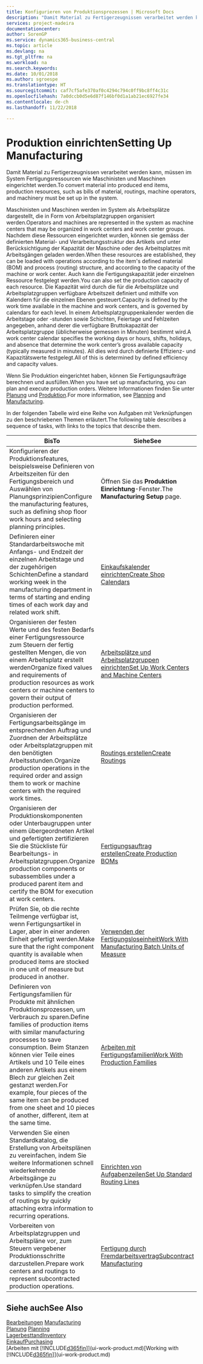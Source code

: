 ```yaml
---
title: Konfigurieren von Produktionsprozessen | Microsoft Docs
description: "Damit Material zu Fertigerzeugnissen verarbeitet werden kann, müssen im System Fertigungsressourcen wie Maschinisten und Maschinen eingerichtet werden."
services: project-madeira
documentationcenter: 
author: SorenGP
ms.service: dynamics365-business-central
ms.topic: article
ms.devlang: na
ms.tgt_pltfrm: na
ms.workload: na
ms.search.keywords: 
ms.date: 10/01/2018
ms.author: sgroespe
ms.translationtype: HT
ms.sourcegitcommit: caf7cf5afe370af0c4294c794c0ff9bc8ff4c31c
ms.openlocfilehash: 7a0dccb0d5e6d87f146bf0d1a1ab21ec6927fe34
ms.contentlocale: de-ch
ms.lasthandoff: 11/22/2018

---
```

# <a name="setting-up-manufacturing"></a><span data-ttu-id="cbd6a-103">Produktion einrichten</span><span class="sxs-lookup"><span data-stu-id="cbd6a-103">Setting Up Manufacturing</span></span>
<span data-ttu-id="cbd6a-104">Damit Material zu Fertigerzeugnissen verarbeitet werden kann, müssen im System Fertigungsressourcen wie Maschinisten und Maschinen eingerichtet werden.</span><span class="sxs-lookup"><span data-stu-id="cbd6a-104">To convert material into produced end items, production resources, such as bills of material, routings, machine operators, and machinery must be set up in the system.</span></span>

<span data-ttu-id="cbd6a-105">Maschinisten und Maschinen werden im System als Arbeitsplätze dargestellt, die in Form von Arbeitsplatzgruppen organisiert werden.</span><span class="sxs-lookup"><span data-stu-id="cbd6a-105">Operators and machines are represented in the system as machine centers that may be organized in work centers and work center groups.</span></span> <span data-ttu-id="cbd6a-106">Nachdem diese Ressourcen eingerichtet wurden, können sie gemäss der definierten  Material- und Verarbeitungsstruktur des Artikels und unter Berücksichtigung der Kapazität der Maschine oder des Arbeitsplatzes mit Arbeitsgängen geladen werden.</span><span class="sxs-lookup"><span data-stu-id="cbd6a-106">When these resources are established, they can be loaded with operations according to the item's defined material (BOM) and process (routing) structure, and according to the capacity of the machine or work center.</span></span> <span data-ttu-id="cbd6a-107">Auch kann die Fertigungskapazität jeder einzelnen Ressource festgelegt werden.</span><span class="sxs-lookup"><span data-stu-id="cbd6a-107">You can also set the production capacity of each resource.</span></span> <span data-ttu-id="cbd6a-108">Die Kapazität wird durch die für die Arbeitsplätze und Arbeitsplatzgruppen verfügbare Arbeitszeit definiert und mithilfe von Kalendern für die einzelnen Ebenen gesteuert.</span><span class="sxs-lookup"><span data-stu-id="cbd6a-108">Capacity is defined by the work time available in the machine and work centers, and is governed by calendars for each level.</span></span> <span data-ttu-id="cbd6a-109">In einem Arbeitsplatzgruppenkalender werden die Arbeitstage oder -stunden sowie Schichten, Feiertage und Fehlzeiten angegeben, anhand derer die verfügbare Bruttokapazität der Arbeitsplatzgruppe (üblicherweise gemessen in Minuten) bestimmt wird.</span><span class="sxs-lookup"><span data-stu-id="cbd6a-109">A work center calendar specifies the working days or hours, shifts, holidays, and absence that determine the work center’s gross available capacity (typically measured in minutes).</span></span> <span data-ttu-id="cbd6a-110">All dies wird durch definierte Effizienz- und Kapazitätswerte festgelegt.</span><span class="sxs-lookup"><span data-stu-id="cbd6a-110">All of this is determined by defined efficiency and capacity values.</span></span>  

<span data-ttu-id="cbd6a-111">Wenn Sie Produktion eingerichtet haben, können Sie Fertigungsaufträge berechnen und ausfüllen.</span><span class="sxs-lookup"><span data-stu-id="cbd6a-111">When you have set up manufacturing, you can plan and execute production orders.</span></span> <span data-ttu-id="cbd6a-112">Weitere Informationen finden Sie unter [Planung](production-planning.md) und [Produktion](production-manage-manufacturing.md).</span><span class="sxs-lookup"><span data-stu-id="cbd6a-112">For more information, see [Planning](production-planning.md) and [Manufacturing](production-manage-manufacturing.md).</span></span>  

 <span data-ttu-id="cbd6a-113">In der folgenden Tabelle wird eine Reihe von Aufgaben mit Verknüpfungen zu den beschriebenen Themen erläutert.</span><span class="sxs-lookup"><span data-stu-id="cbd6a-113">The following table describes a sequence of tasks, with links to the topics that describe them.</span></span>   

|<span data-ttu-id="cbd6a-114">**Bis**</span><span class="sxs-lookup"><span data-stu-id="cbd6a-114">**To**</span></span>|<span data-ttu-id="cbd6a-115">**Siehe**</span><span class="sxs-lookup"><span data-stu-id="cbd6a-115">**See**</span></span>|  
|------------|-------------|  
|<span data-ttu-id="cbd6a-116">Konfigurieren der Produktionsfeatures, beispielsweise Definieren von Arbeitszeiten für den Fertigungsbereich und Auswählen von Planungsprinzipien</span><span class="sxs-lookup"><span data-stu-id="cbd6a-116">Configure the manufacturing features, such as defining shop floor work hours and selecting planning principles.</span></span>|<span data-ttu-id="cbd6a-117">Öffnen Sie das **Produktion Einrichtung**-Fenster.</span><span class="sxs-lookup"><span data-stu-id="cbd6a-117">The **Manufacturing Setup** page.</span></span>|  
|<span data-ttu-id="cbd6a-118">Definieren einer Standardarbeitswoche mit Anfangs- und Endzeit der einzelnen Arbeitstage und der zugehörigen Schichten</span><span class="sxs-lookup"><span data-stu-id="cbd6a-118">Define a standard working week in the manufacturing department in terms of starting and ending times of each work day and related work shift.</span></span>|[<span data-ttu-id="cbd6a-119">Einkaufskalender einrichten</span><span class="sxs-lookup"><span data-stu-id="cbd6a-119">Create Shop Calendars</span></span>](production-how-to-create-work-center-calendars.md)|  
|<span data-ttu-id="cbd6a-120">Organisieren der festen Werte und des festen Bedarfs einer Fertigungsressource zum Steuern der fertig gestellten Mengen, die von einem Arbeitsplatz erstellt werden</span><span class="sxs-lookup"><span data-stu-id="cbd6a-120">Organize fixed values and requirements of production resources as work centers or machine centers to govern their output of production performed.</span></span>|[<span data-ttu-id="cbd6a-121">Arbeitsplätze und Arbeitsplatzgruppen einrichten</span><span class="sxs-lookup"><span data-stu-id="cbd6a-121">Set Up Work Centers and Machine Centers</span></span>](production-how-to-set-up-work-and-machine-centers.md)|
|<span data-ttu-id="cbd6a-122">Organisieren der Fertigungsarbeitsgänge im entsprechenden Auftrag und Zuordnen der Arbeitsplätze oder Arbeitsplatzgruppen mit den benötigten Arbeitsstunden.</span><span class="sxs-lookup"><span data-stu-id="cbd6a-122">Organize production operations in the required order and assign them to work or machine centers with the required work times.</span></span>|[<span data-ttu-id="cbd6a-123">Routings erstellen</span><span class="sxs-lookup"><span data-stu-id="cbd6a-123">Create Routings</span></span>](production-how-to-create-routings.md)|
|<span data-ttu-id="cbd6a-124">Organisieren der Produktionskomponenten oder Unterbaugruppen unter einem übergeordneten Artikel und gefertigten zertifizieren Sie die Stückliste für Bearbeitungs- in Arbeitsplatzgruppen.</span><span class="sxs-lookup"><span data-stu-id="cbd6a-124">Organize production components or subassemblies under a produced parent item and certify the BOM for execution at work centers.</span></span>|[<span data-ttu-id="cbd6a-125">Fertigungsauftrag erstellen</span><span class="sxs-lookup"><span data-stu-id="cbd6a-125">Create Production BOMs</span></span>](production-how-to-create-production-boms.md)|
|<span data-ttu-id="cbd6a-126">Prüfen Sie, ob die rechte Teilmenge verfügbar ist, wenn Fertigungsartikel in Lager, aber in einer anderen Einheit gefertigt werden.</span><span class="sxs-lookup"><span data-stu-id="cbd6a-126">Make sure that the right component quantity is available when produced items are stocked in one unit of measure but produced in another.</span></span>|[<span data-ttu-id="cbd6a-127">Verwenden der Fertigungsloseinheit</span><span class="sxs-lookup"><span data-stu-id="cbd6a-127">Work With Manufacturing Batch Units of Measure</span></span>](production-how-to-use-the-manufacturing-batch-unit-of-measure.md)|  
|<span data-ttu-id="cbd6a-128">Definieren von Fertigungsfamilien für Produkte mit ähnlichen Produktionsprozessen, um Verbrauch zu sparen.</span><span class="sxs-lookup"><span data-stu-id="cbd6a-128">Define families of production items with similar manufacturing processes to save consumption.</span></span> <span data-ttu-id="cbd6a-129">Beim Stanzen können vier Teile eines Artikels und 10 Teile eines anderen Artikels aus einem Blech zur gleichen Zeit gestanzt werden.</span><span class="sxs-lookup"><span data-stu-id="cbd6a-129">For example, four pieces of the same item can be produced from one sheet and 10 pieces of another, different, item at the same time.</span></span>|[<span data-ttu-id="cbd6a-130">Arbeiten mit Fertigungsfamilien</span><span class="sxs-lookup"><span data-stu-id="cbd6a-130">Work With Production Families</span></span>](production-how-work-family.md)|
|<span data-ttu-id="cbd6a-131">Verwenden Sie einen Standardkatalog, die Erstellung von Arbeitsplänen zu vereinfachen, indem Sie weitere Informationen schnell wiederkehrende Arbeitsgänge zu verknüpfen.</span><span class="sxs-lookup"><span data-stu-id="cbd6a-131">Use standard tasks to simplify the creation of routings by quickly attaching extra information to recurring operations.</span></span>|[<span data-ttu-id="cbd6a-132">Einrichten von Aufgabenzeilen</span><span class="sxs-lookup"><span data-stu-id="cbd6a-132">Set Up Standard Routing Lines</span></span>](production-how-set-up-standard-routing-lines.md)|  
|<span data-ttu-id="cbd6a-133">Vorbereiten von Arbeitsplatzgruppen und Arbeitspläne vor, zum Steuern vergebener Produktionsschritte darzustellen.</span><span class="sxs-lookup"><span data-stu-id="cbd6a-133">Prepare work centers and routings to represent subcontracted production operations.</span></span>|[<span data-ttu-id="cbd6a-134">Fertigung durch Fremdarbeitsvertrag</span><span class="sxs-lookup"><span data-stu-id="cbd6a-134">Subcontract Manufacturing</span></span>](production-how-to-subcontract-manufacturing.md)|  

## <a name="see-also"></a><span data-ttu-id="cbd6a-135">Siehe auch</span><span class="sxs-lookup"><span data-stu-id="cbd6a-135">See Also</span></span>
<span data-ttu-id="cbd6a-136">[Bearbeitungen](production-manage-manufacturing.md)  </span><span class="sxs-lookup"><span data-stu-id="cbd6a-136">[Manufacturing](production-manage-manufacturing.md)  </span></span>  
<span data-ttu-id="cbd6a-137">[Planung](production-planning.md) </span><span class="sxs-lookup"><span data-stu-id="cbd6a-137">[Planning](production-planning.md) </span></span>  
[<span data-ttu-id="cbd6a-138">Lagerbesttand</span><span class="sxs-lookup"><span data-stu-id="cbd6a-138">Inventory</span></span>](inventory-manage-inventory.md)  
[<span data-ttu-id="cbd6a-139">Einkauf</span><span class="sxs-lookup"><span data-stu-id="cbd6a-139">Purchasing</span></span>](purchasing-manage-purchasing.md)  
<span data-ttu-id="cbd6a-140">[Arbeiten mit [!INCLUDE[d365fin](includes/d365fin_md.md)]](ui-work-product.md)</span><span class="sxs-lookup"><span data-stu-id="cbd6a-140">[Working with [!INCLUDE[d365fin](includes/d365fin_md.md)]](ui-work-product.md)</span></span>

